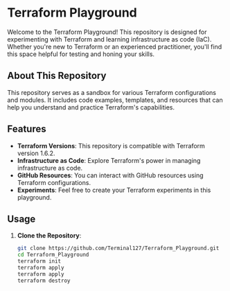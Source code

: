 # Terraform Playground

Welcome to the Terraform Playground! This repository is designed for experimenting with Terraform and learning infrastructure as code (IaC). Whether you're new to Terraform or an experienced practitioner, you'll find this space helpful for testing and honing your skills.

## About This Repository

This repository serves as a sandbox for various Terraform configurations and modules. It includes code examples, templates, and resources that can help you understand and practice Terraform's capabilities.

## Features

- **Terraform Versions**: This repository is compatible with Terraform version 1.6.2.
- **Infrastructure as Code**: Explore Terraform's power in managing infrastructure as code.
- **GitHub Resources**: You can interact with GitHub resources using Terraform configurations.
- **Experiments**: Feel free to create your Terraform experiments in this playground.

## Usage

1. **Clone the Repository**:
   ```sh
   git clone https://github.com/Terminal127/Terraform_Playground.git
   cd Terraform_Playground
   terraform init
   terraform apply
   terraform apply
   terraform destroy

